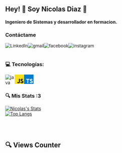 ## Hey! 👋 Soy Nicolas Diaz  :monkey:

#### Ingeniero de Sistemas y desarrollador en formacion.

### Contáctame

[<img align="left" alt="LinkedIn" src="https://img.shields.io/badge/linkedin-%230077B5.svg?&style=for-the-badge&logo=linkedin&logoColor=white" />][linkedin]
[<img align="left" alt="gmail" src="https://img.shields.io/badge/gmail-D14836?&style=for-the-badge&logo=gmail&logoColor=white" />][gmail]
[<img align="left" alt="facebook" src="https://img.shields.io/badge/facebook-%231877F2.svg?&style=for-the-badge&logo=facebook&logoColor=white" />][facebook]
[<img align="left" alt="instagram" src="https://img.shields.io/badge/instagram-D14836?&style=for-the-badge&logo=instagram&logoColor=white" />][instagram]

<br />
<br />

### :computer: Tecnologías:

[<img align="left" alt="java" width="30px" src="https://cdn.jsdelivr.net/gh/devicons/devicon/icons/java/java-original.svg" />][github]
[<img align="left" alt="js" width="30px" src="https://raw.githubusercontent.com/voodootikigod/logo.js/master/js.svg" />][github]
[<img align="left" alt="Typescript" width="30px" src="https://raw.githubusercontent.com/github/explore/80688e429a7d4ef2fca1e82350fe8e3517d3494d/topics/typescript/typescript.png" />][github]

<br />
<br />

### :mag: Mis Stats :3

[![Nicolas's Stats](https://github-readme-stats.vercel.app/api?username=nicolas1102&show_icons=true&theme=vision-friendly-dark)](https://github.com/anuraghazra/github-readme-stats)
<br />
[![Top Langs](https://github-readme-stats.vercel.app/api/top-langs/?username=nicolas1102&layout=compact&theme=vision-friendly-dark)](https://github.com/anuraghazra/github-readme-stats)

<br />
<br />

## :mag: Views Counter
<img src="https://komarev.com/ghpvc/?username=nicolas1102&style=flat-square&color=blue" alt=""/>

[linkedin]: https://www.linkedin.com/in/nicolas-diaz-vargas/
[facebook]: https://www.facebook.com/nicolasdiazv1102/
[gmail]: mailto:nicolasdiazv1102@gmail.com
[github]: https://github.com/nicolas1102
[instagram]: https://www.instagram.com/_diaz_nicolas_/

